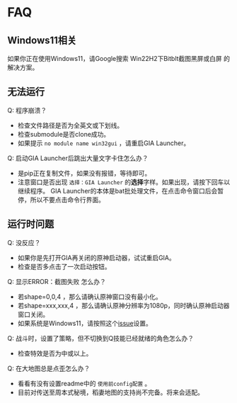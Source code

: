 # FAQ

## Windows11相关

如果你正在使用Windows11，请Google搜索 Win22H2下Bitblt截图黑屏或白屏 的解决方案。

## 无法运行

Q: 程序崩溃？

- 检查文件路径是否为全英文或下划线。
- 检查submodule是否clone成功。
- 如果提示 `no module name win32gui` ，请重启GIA Launcher。

Q: 启动GIA Launcher后跳出大量文字卡住怎么办？

- 是pip正在复制文件，如果没有报错，等待即可。
- 注意窗口是否出现 `选择：GIA Launcher` 的<strong>选择</strong>字样。如果出现，请按下回车以继续程序。 GIA Launcher的本体是bat批处理文件，在点击命令窗口后会暂停，所以不要点击命令行界面。

## 运行时问题

Q: 没反应？

- 如果你是先打开GIA再关闭的原神启动器，试试重启GIA。
- 检查是否多点击了一次启动按钮。

Q: 显示ERROR：截图失败 怎么办？

- 若shape=0,0,4 ，那么请确认原神窗口没有最小化。
- 若shape=xxx,xxx,4 ，那么请确认原神分辨率为1080p，同时确认原神启动器窗口关闭。
- 如果系统是Windows11，请按照这个[issue](https://github.com/GengGode/cvAutoTrack/issues/9)设置。

Q: 战斗时，设置了策略，但不切换到Q技能已经就绪的角色怎么办？

- 检查特效是否为中或以上。

Q: 在大地图总是点歪怎么办？

- 看看有没有设置readme中的 `使用前config配置` 。
- 目前对传送至周本式秘境，稻妻地图的支持尚不完备。将来会适配。
